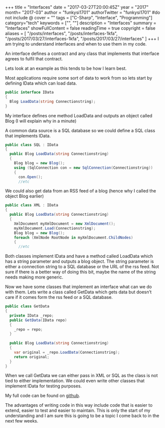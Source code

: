 +++
title = "Interfaces"
date = "2017-03-27T20:00:45Z"
year = "2017"
month= "2017-03"
author = "funkysi1701"
authorTwitter = "funkysi1701" #do not include @
cover = ""
tags = ["C-Sharp", "Interface", "Programming"]
category="tech"
keywords = ["", ""]
description =  "Interfaces"
summary = "Interfaces"
showFullContent = false
readingTime = true
copyright = false
aliases = [
    "/posts/interfaces",
    "/posts/interfaces-1kfa",
    "/posts/2017/03/27/interfaces-1kfa",
    "/posts/2017/03/27/interfaces"
]
+++
I am trying to understand interfaces and when to use them in my code.

An interface defines a contract and any class that implements that interface agrees to fulfil that contract.

Lets look at an example as this tends to be how I learn best.

Most applications require some sort of data to work from so lets start by defining IData which can load data.

```csharp
public interface IData
{ 
  Blog LoadData(string Connectionstring);
}
```

My interface defines one method LoadData and outputs an object called Blog (I will explain why in a minute)

A common data source is a SQL database so we could define a SQL class that implements IData.

```csharp
public class SQL : IData
{ 
  public Blog LoadData(string Connectionstring) 
  { 
    Blog blog = new Blog(); 
    using (SqlConnection con = new SqlConnection(Connectionstring)) 
    { 
      con.Open(); 
      //etc
```

We could also get data from an RSS feed of a blog (hence why I called the object Blog earlier)

```csharp
public class XML : IData
{ 
  public Blog LoadData(string Connectionstring) 
  { 
    XmlDocument myXmlDocument = new XmlDocument(); 
    myXmlDocument.Load(Connectionstring); 
    Blog blog = new Blog(); 
    foreach (XmlNode RootNode in myXmlDocument.ChildNodes) 
    { 
      //etc
```

Both classes implement IData and have a method called LoadData which has a string parameter and outputs a blog object. The string parameter is either a connection string to a SQL database or the URL of the rss feed. Not sure if there is a better way of doing this bit, maybe the name of the string needs making more generic.

Now we have some classes that implement an interface what can we do with them. Lets write a class called GetData which gets data but doesn’t care if it comes form the rss feed or a SQL database.

```csharp
public class GetData    
{        
  private IData _repo;         
  public GetData(IData repo) 
  { 
    _repo = repo; 
  }         
  
  public Blog LoadData(string Connectionstring)        
  {            
    var original = _repo.LoadData(Connectionstring);            
    return original;        
  }    
}
```

When we call GetData we can either pass in XML or SQL as the class is not tied to either implementation. We could even write other classes that implement IData for testing purposes.

My full code can be found on [github](https://github.com/funkysi1701/InterfaceExample).

The advantages of writing code in this way include code that is easier to extend, easier to test and easier to maintain. This is only the start of my understanding and I am sure this is going to be a topic I come back to in the next few weeks.